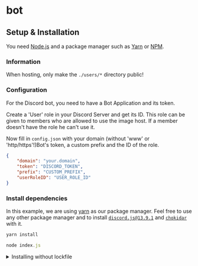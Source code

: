 # bot

## Setup & Installation

You need [Node.js](https://nodejs.org/en/) and a package manager such as [Yarn](https://yarnpkg.com/) or [NPM](https://www.npmjs.com/).

### Information
When hosting, only make the `./users/*` directory public!

### Configuration
For the Discord bot, you need to have a Bot Application and its token.

Create a 'User' role in your Discord Server and get its ID. This role can be given to members who are allowed to use the image host. If a member doesn't have the role he can't use it.

Now fill in `config.json` with your domain (without 'www' or 'http/https'!)Bot's token, a custom prefix and the ID of the role.

```json
{
    "domain": "your.domain",
    "token": "DISCORD_TOKEN",
    "prefix": "CUSTOM_PREFIX",
    "userRoleID": "USER_ROLE_ID"
}
```

### Install dependencies
In this example, we are using [yarn](https://yarnpkg.com/) as our package manager. Feel free to use any other package manager and to install [`discord.js@13.9.1`](https://www.npmjs.com/package/discord.js/v/13.9.1) and [`chokidar`](https://www.npmjs.com/package/chokidar) with it.

```bash
yarn install
```

```js
node index.js
```

<details>
    <summary>Installing without lockfile</summary>
    <p> If you want to create a new lockfile / set up a new project, you can use the following command to add the required packages: </p>
    <code>yarn add discord.js@13.9.1</code>
    <code>yarn add chokidar</code>
</details>
